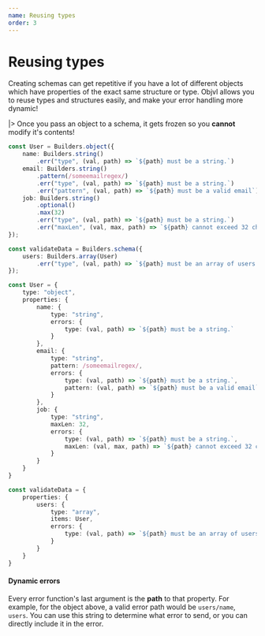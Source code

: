 ```yaml
---
name: Reusing types
order: 3
---
```


# Reusing types

Creating schemas can get repetitive if you have a lot of different objects which have properties of the exact same structure or type. Objvl allows you to reuse types and structures easily, and make your error handling more dynamic!

|> Once you pass an object to a schema, it gets frozen so you **cannot** modify it's contents!

```ts --Builders
const User = Builders.object({
    name: Builders.string()
        .err("type", (val, path) => `${path} must be a string.`)
    email: Builders.string()
        .pattern(/someemailregex/)
        .err("type", (val, path) => `${path} must be a string.`)
        .err("pattern", (val, path) => `${path} must be a valid email`)
    job: Builders.string()
        .optional()
        .max(32)
        .err("type", (val, path) => `${path} must be a string.`)
        .err("maxLen", (val, max, path) => `${path} cannot exceed 32 characters`)
});

const validateData = Builders.schema({
    users: Builders.array(User)
        .err("type", (val, path) => `${path} must be an array of users.`)
});
```
```ts --Objects
const User = {
    type: "object",
    properties: {
        name: {
            type: "string",
            errors: {
                type: (val, path) => `${path} must be a string.`
            }
        },
        email: {
            type: "string",
            pattern: /someemailregex/,
            errors: {
                type: (val, path) => `${path} must be a string.`,
                pattern: (val, path) => `${path} must be a valid email`,
            }
        },
        job: {
            type: "string",
            maxLen: 32,
            errors: {
                type: (val, path) => `${path} must be a string.`,
                maxLen: (val, max, path) => `${path} cannot exceed 32 characters`
            }
        }
    }
}

const validateData = {
    properties: {
        users: {
            type: "array",
            items: User,
            errors: {
                type: (val, path) => `${path} must be an array of users`
            }
        }
    }
}
```

#### Dynamic errors

Every error function's last argument is the **path** to that property. For example, for the object above, a valid error path would be `users/name`, `users`. You can use this string to determine what error to send, or you can directly include it in the error. 